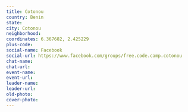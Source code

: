 ```yaml
---
title: Cotonou
country: Benin
state: 
city: Cotonou
neighborhood: 
coordinates: 6.367682, 2.425229
plus-code:
social-name: Facebook
social-url: https://www.facebook.com/groups/free.code.camp.cotonou
chat-name:
chat-url:
event-name:
event-url:
leader-name:
leader-url:
old-photo: 
cover-photo:
---
```

